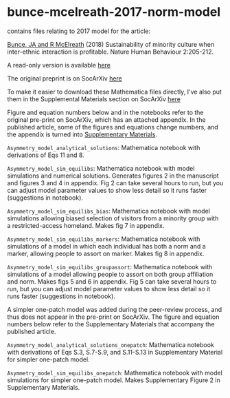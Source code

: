 # bunce-mcelreath-2017-norm-model
contains files relating to 2017 model for the article:

[Bunce, JA and R McElreath](https://www.nature.com/articles/s41562-018-0306-7) (2018) Sustainability of minority culture when inter-ethnic interaction is profitable. Nature Human Behaviour 2:205-212.

A read-only version is available [here](http://rdcu.be/HQsy)

The original preprint is on SocArXiv [here](https://osf.io/preprints/socarxiv/bpgt3/)

To make it easier to download these Mathematica files directly, I've also put them in the Supplemental Materials section on SocArXiv [here](https://osf.io/8be5z/)

Figure and equation numbers below and in the notebooks refer to the original pre-print on SocArXiv, which has an attached appendix. In the published article, some of the figures and equations change numbers, and the appendix is turned into [Supplementary Materials](https://static-content.springer.com/esm/art%3A10.1038%2Fs41562-018-0306-7/MediaObjects/41562_2018_306_MOESM1_ESM.pdf).   

``Asymmetry_model_analytical_solutions``: Mathematica notebook with derivations of Eqs 11 and 8.

``Asymmetry_model_sim_equilibs``: Mathematica notebook with model simulations and numerical solutions. Generates figures 2 in the manuscript and figures 3 and 4 in appendix. Fig 2 can take several hours to run, but you can adjust model parameter values to show less detail so it runs faster (suggestions in notebook).

``Asymmetry_model_sim_equilibs_bias``: Mathematica notebook with model simulations allowing biased selection of visitors from a minority group with a restricted-access homeland. Makes fig 7 in appendix.

``Asymmetry_model_sim_equilibs_markers``: Mathematica notebook with simulations of a model in which each individual has both a norm and a marker, allowing people to assort on marker. Makes fig 8 in appendix.

``Asymmetry_model_sim_equilibs_groupassort``: Mathematica notebook with simulations of a model allowing people to assort on both group affiliation and norm. Makes figs 5 and 6 in appendix. Fig 5 can take several hours to run, but you can adjust model parameter values to show less detail so it runs faster (suggestions in notebook).


A simpler one-patch model was added during the peer-review process, and thus does not appear in the pre-print on SocArXiv. The figure and equation numbers below refer to the Supplementary Materials that accompany the published article.

``Asymmetry_model_analytical_solutions_onepatch``: Mathematica notebook with derivations of Eqs S.3, S.7-S.9, and S.11-S.13 in Supplementary Material for simpler one-patch model.

``Asymmetry_model_sim_equilibs_onepatch``: Mathematica notebook with model simulations for simpler one-patch model. Makes Supplementary Figure 2 in Supplementary Materials.
